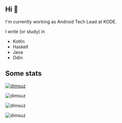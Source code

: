 <h2>Hi 👋</h2>

I'm currently working as Android Tech Lead at KODE.

I write (or study) in

- Kotlin
- Haskell
- Java
- Odin

<h2>Some stats</h2>

<p><a href="https://twitter.com/dimsuz" target="blank"><img src="https://img.shields.io/twitter/follow/dimsuz?logo=twitter&style=for-the-badge" alt="dimsuz" /></a></p>
<p><img align="center" src="https://github-readme-stats.vercel.app/api?username=dimsuz&show_icons=true&locale=en&include_all_commits=true&count_private=true&line_height=30" alt="dimsuz" /></p>

<p><img align="center" src="https://github-profile-trophy.vercel.app/?username=dimsuz" alt="dimsuz" /></p>
<p><img align="center" src="https://github-readme-streak-stats.herokuapp.com/?user=dimsuz" alt="dimsuz" /></p>
